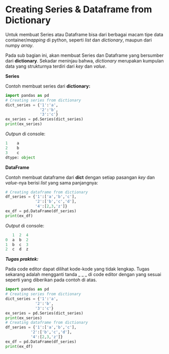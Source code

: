 # Creating Series & Dataframe from Dictionary
Untuk membuat Series atau Dataframe bisa dari berbagai macam tipe data container/_mapping_ di python, seperti _list_ dan _dictionary_, maupun dari numpy _array_.

Pada sub bagian ini, akan membuat Series dan Dataframe yang bersumber dari **dictionary**. Sekadar meninjau bahwa, _dictionary_ merupakan kumpulan data yang strukturnya terdiri dari _key_ dan _value_.

**Series**

Contoh membuat series dari **dictionary:**
```python
import pandas as pd
# Creating series from dictionary
dict_series = {'1':'a',
			   '2':'b',
			   '3':'c'}
ex_series = pd.Series(dict_series)
print(ex_series)
```

_Outpun_ di console:
```python
1    a
2    b
3    c
dtype: object
```

**DataFrame**

Contoh membuat dataframe dari **dict** dengan setiap pasangan _key_ dan _value_-nya berisi _list_ yang sama panjangnya:
```python
# Creating dataframe from dictionary
df_series = {'1':['a','b','c'],
             '2':['b','c','d'],
             '4':[2,3,'z']}
ex_df = pd.DataFrame(df_series)
print(ex_df)
```

_Output_ di console:
```python
   1  2  4
0  a  b  2
1  b  c  3
2  c  d  z
```


_**Tugas praktek:**_

Pada code editor dapat dilihat kode-kode yang tidak lengkap. Tugas sekarang adalah mengganti tanda _ _ _ di code editor dengan yang sesuai seperti yang diberikan pada contoh di atas.
  
  ```python
  import pandas as pd
# Creating series from dictionary
dict_series = {'1':'a',
			   '2':'b',
			   '3':'c'}
ex_series = pd.Series(dict_series)
print(ex_series)
# Creating dataframe from dictionary
df_series = {'1':['a','b','c'],
             '2':['b','c','d'],
             '4':[2,3,'z']}
ex_df = pd.DataFrame(df_series)
print(ex_df)
```

